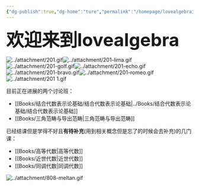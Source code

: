 ```yaml
---
{"dg-publish":true,"dg-home":"ture","permalink":"/homepage/lovealgebra主页/","tags":["gardenEntry"],"dgPassFrontmatter":true,"created":"2024-07-01T12:19:00.659+08:00","updated":"2024-07-05T15:02:54.376+08:00"}
---
```


<font size="7"> **欢迎来到lovealgebra**</font> 

![../attachment/201.gif](/img/user/attachment/201.gif)![../attachment/201-lima.gif](/img/user/attachment/201-lima.gif)![../attachment/201-golf.gif](/img/user/attachment/201-golf.gif)![../attachment/201-echo.gif](/img/user/attachment/201-echo.gif)![../attachment/201-bravo.gif](/img/user/attachment/201-bravo.gif)![../attachment/201-romeo.gif](/img/user/attachment/201-romeo.gif)![../attachment/201 1.gif](/img/user/attachment/201%201.gif)

目前正在进展的两个讨论班：
+ [[Books/结合代数表示论基础/结合代数表示论基础\|../Books/结合代数表示论基础/结合代数表示论基础]]
+ [[Books/三角范畴与导出范畴\|三角范畴与导出范畴]]

已经结课但是学得不好且**有待补充**(用到相关概念但是忘了的时候会去补充)的几门课：
+ [[Books/高等代数\|高等代数]]
+ [[Books/近世代数\|近世代数]]
+ [[Books/同调代数\|同调代数]]



![../attachment/808-meltan.gif](/img/user/attachment/808-meltan.gif)